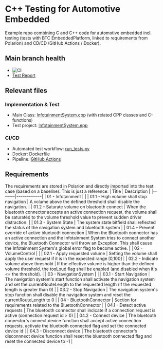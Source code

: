 # C++ Testing for Automotive Embedded
Example repo combining C and C++ code for automotive embedded incl. testing (tests with BTC EmbeddedPlatform, linked to requirements from Polarion) and CD/CD (GitHub Actions / Docker).


## Main branch health
- ![CI](https://github.com/thabok/testing-automotive-cpp/actions/workflows/btc-tests.yml/badge.svg?branch=main)
- [Test Report](https://thabok.github.io/testing-automotive-cpp/report.html)


## Relevant files

### Implementation & Test
- Main Class: [InfotainmentSystem.cpp](src/InfotainmentSystem.cpp) (with related CPP classes and C-functions)
- Test project: [InfotainmentSystem.epp](tst/InfotainmentSystem.epp)


### CI/CD
- Automated test workflow: [run_tests.py](tst/run_tests.py)
- Docker: [Dockerfile](docker/Dockerfile)
- Pipeline: [GitHub Actions](.github/workflows/btc-tests.yml)


## Requirements
The requirements are stored in Polarion and directly imported into the test case (based on a baseline). This is just a reference:
| Title | Description |
|-------|-------------|
| 01 - Infotainment |  | 
| 01.1 - High volume shall stop navigation | A volume above the defined threshold shall disable the navigation. | 
| 01.2 - Saturate volume on bluetooth connect | When the bluetooth connector accepts an active connection request, the volume shall be saturated to the volume threshold value to prevent sudden driver distraction. | 
| 01.3 - System State | The system state bitfield shall reflected the status of the navigation system and bluetooth system | 
| 01.4 - Prevent override of active bluetooth connection | When the Bluetooth connector has an active connection and the Infotainment System tries to connect another device, the Bluetooth Connector will throw an Exception. This shall cause the Infotainment System's global error flag to become active. |
| 02 - VolumeControl |  | 
| 02.1 - Apply requested volume | Setting the volume shall apply the user request if it is in the expected range [0,100] | 
| 02.2 - Indicate volume above threshold | If the effective volume is higher than the defined volume threshold, the tooLoud flag shall be enabled (and disabled when it's <= the threshold). | 
| 03 - NavigationSystem |  | 
| 03.1 - Start Navigation | The navigation system's start function shall activate the navigation system and set the currentRouteLength to the requested length (if the requested length is greater than 0) | 
| 03.2 - Stop Navigation | The navigation system's stop function shall disable the navigation system and reset the currentRouteLength to 0 | 
| 04 - BluetoothConnector | Section for requirements related to the BluetoothConnector | 
| 04.1 - Detect active requests | The bluetooth connector shall indicate if a connection request is active (connection request id > 0) | 
| 04.2 - Connect device | The bluetooth connector's connect device function shall accept active connection requests, activate the bluetooth connected flag and set the connected device id | 
| 04.3 - Disconnect device | The bluetooth connector's disconnnect device function shall reset the bluetooth connected flag and reset the connected device to -1 | 

